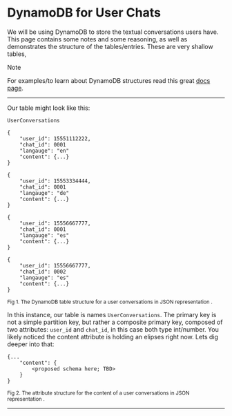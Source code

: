 # DynamoDB for User Chats
We will be using DynamoDB to store the textual conversations users have. This page contains some notes and some reasoning,
as well as demonstrates the structure of the tables/entries. These are very shallow tables,

> [!NOTE]
> For examples/to learn about DynamoDB structures read this great [docs page](https://docs.aws.amazon.com/amazondynamodb/latest/developerguide/HowItWorks.CoreComponents.html).

___
Our table might look like this:
```
UserConversations

{
    "user_id": 15551112222,
    "chat_id": 0001
    "langauge": "en"
    "content": {...}
}

{
    "user_id": 15553334444,
    "chat_id": 0001
    "langauge": "de"
    "content": {...}
}

{
    "user_id": 15556667777,
    "chat_id": 0001
    "langauge": "es"
    "content": {...}
}

{
    "user_id": 15556667777,
    "chat_id": 0002
    "langauge": "es"
    "content": {...}
}
```
<sup>Fig 1. The DynamoDB table structure for a user conversations in JSON representation .</sup>

In this instance, our table is names `UserConversations`. 
The primary key is not a simple partition key, but rather a composite primary key, composed of 
two attributes: `user_id` and `chat_id`, in this case both type int/number.
You likely noticed the content attribute is holding an elipses right now. Lets dig deeper into that:
```
{...
    "content": {
        <proposed schema here; TBD>
    }
}
```
<sup>Fig 2. The attribute structure for the content of a user conversations in JSON representation .</sup>
___
